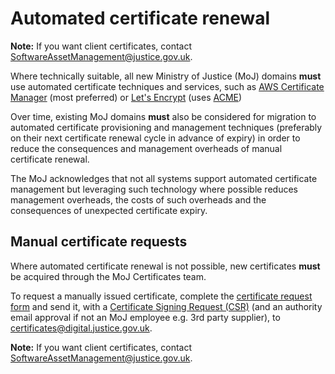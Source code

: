 # Automated certificate renewal

**Note:** If you want client certificates, contact [SoftwareAssetManagement@justice.gov.uk](mailto:SoftwareAssetManagement@justice.gov.uk).

Where technically suitable, all new Ministry of Justice \(MoJ\) domains **must** use automated certificate techniques and services, such as [AWS Certificate Manager](https://aws.amazon.com/certificate-manager/) \(most preferred\) or [Let's Encrypt](https://letsencrypt.org/) \(uses [ACME](https://en.wikipedia.org/wiki/Automated_Certificate_Management_Environment)\)

Over time, existing MoJ domains **must** also be considered for migration to automated certificate provisioning and management techniques \(preferably on their next certificate renewal cycle in advance of expiry\) in order to reduce the consequences and management overheads of manual certificate renewal.

The MoJ acknowledges that not all systems support automated certificate management but leveraging such technology where possible reduces management overheads, the costs of such overheads and the consequences of unexpected certificate expiry.

## Manual certificate requests

Where automated certificate renewal is not possible, new certificates **must** be acquired through the MoJ Certificates team.

To request a manually issued certificate, complete the [certificate request form](https://docs.google.com/document/d/14XbWoudZd-t4-J3mDBcrAeafAbqxwvdkV-u3Zf8eLOs/edit?usp=sharing) and send it, with a [Certificate Signing Request \(CSR\)](https://docs.gandi.net/en/ssl/common_operations/csr.html#generate-csr) \(and an authority email approval if not an MoJ employee e.g. 3rd party supplier\), to [certificates@digital.justice.gov.uk](mailto:certificates@digital.justice.gov.uk).

**Note:** If you want client certificates, contact [SoftwareAssetManagement@justice.gov.uk](mailto:SoftwareAssetManagement@justice.gov.uk).

